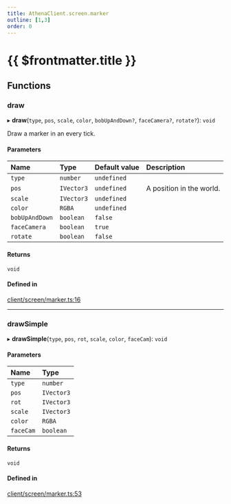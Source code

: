 ```yaml
---
title: AthenaClient.screen.marker
outline: [1,3]
order: 0
---
```


# {{ $frontmatter.title }}


## Functions

### draw

▸ **draw**(`type`, `pos`, `scale`, `color`, `bobUpAndDown?`, `faceCamera?`, `rotate?`): `void`

Draw a marker in an every tick.

#### Parameters

| Name | Type | Default value | Description |
| :------ | :------ | :------ | :------ |
| `type` | `number` | `undefined` |  |
| `pos` | `IVector3` | `undefined` | A position in the world. |
| `scale` | `IVector3` | `undefined` |  |
| `color` | `RGBA` | `undefined` |  |
| `bobUpAndDown` | `boolean` | `false` |  |
| `faceCamera` | `boolean` | `true` |  |
| `rotate` | `boolean` | `false` |  |

#### Returns

`void`

#### Defined in

[client/screen/marker.ts:16](https://github.com/Stuyk/altv-athena/blob/2ba937d/src/core/client/screen/marker.ts#L16)

___

### drawSimple

▸ **drawSimple**(`type`, `pos`, `rot`, `scale`, `color`, `faceCam`): `void`

#### Parameters

| Name | Type |
| :------ | :------ |
| `type` | `number` |
| `pos` | `IVector3` |
| `rot` | `IVector3` |
| `scale` | `IVector3` |
| `color` | `RGBA` |
| `faceCam` | `boolean` |

#### Returns

`void`

#### Defined in

[client/screen/marker.ts:53](https://github.com/Stuyk/altv-athena/blob/2ba937d/src/core/client/screen/marker.ts#L53)
